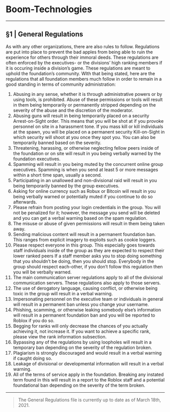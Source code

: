 # Boom-Technologies

----------------------------------------------------------

## §1 | General Regulations 
As with any other organizations, there are also rules to follow. Regulations are put into place to prevent the bad apples from being able to ruin the experience for others through their immoral deeds. These regulations are often enforced by the executives- or the divisions’ high ranking members if it is occuring inside a division’s game. These regulations are meant to uphold the foundation’s community. WIth that being stated, here are the regulations that all foundation members much follow in order to remain in a good standing in terms of community administration:
1. Abusing in any sense, whether it is through administrative powers or by using tools, is prohibited. Abuse of these permissions or tools will result in them being temporarily or permanently stripped depending on the severity of the abuse and the discretion of the moderator.
2. Abusing guns will result in being temporarily placed on a security Arrest-on-Sight order. This means that you will be shot at if you provoke personnel on site in a harassment tone. If you mass kill or kill individuals at the spawn, you will be placed on a permanent security Kill-on-Sight in which security will shoot at you once they spot you. You can also be temporarily banned based on the severity. 
3. Threatening, harassing, or otherwise neglecting fellow peers inside of the foundation or on site will result in you being verbally warned by the foundation executives.
4. Spamming will result in you being muted by the concurrent online group executives. Spamming is when you send at least 5 or more messages within a short time span, usually a second.
5. Participating in an unallowed and non-divisional raid will result in you being temporarily banned by the group executives.
6. Asking for online currency such as Robux or Bitcoin will result in you being verbally warned or potentially muted if you continue to do so afterwards.
7. Please refrain from posting your login credentials in the group. You will not be penalized for it; however, the message you send will be deleted and you can get a verbal warning based on the spam regulation.
8. The misuse or abuse of given permissions will result in them being taken away.
8. Sending malicious content will result in a permanent foundation ban. This ranges from explicit imagery to exploits such as cookie loggers.
9. Please respect everyone in this group. This especially goes towards staff individuals inside of the group as they are expected to respect their lower ranked peers If a staff member asks you to stop doing something that you shouldn’t be doing, then you should stop. Everybody in the group should respect each-other, if you don’t follow this regulation then you will be verbally warned.
10. The main communication server regulations apply to all of the divisional communication servers. These regulations also apply to those servers.
11. The use of derogatory language, causing conflict, or otherwise being toxic in the group will result in a verbal warning.
12. Impersonating personnel on the executive team or individuals in general will result in a permanent ban unless you change your username.
13. Phishing, scamming, or otherwise leaking somebody else’s information will result in a permanent foundation ban and you will be reported to Roblox if you do so.
14. Begging for ranks will only decrease the chances of you actually achieving it, not increase it. If you want to achieve a specific rank, please view the rank information subsection. 
15. Bypassing any of the regulations by using loopholes will result in a temporary ban depending on the severity of the regulation broken.
16. Plagiarism is strongly discouraged and would result in a verbal warning if caught doing so.
17. Leakage of divisional or developmental information will result in a verbal warning.
18. All of the terms of service apply in the foundation. Breaking any instated term found in this will result in a report to the Roblox staff and a potential foundational ban depending on the severity of the term broken.

----------------------------------------------------------

> The General Regulations file is currently up to date as of March 18th, 2021.
